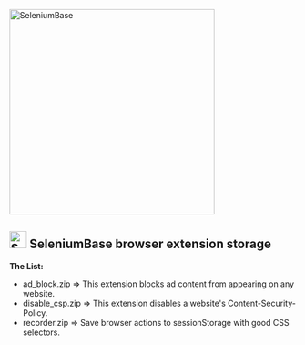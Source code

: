 [<img src="https://seleniumbase.io/cdn/img/sb_text_f.png" title="SeleniumBase" align="center" width="360">](https://github.com/seleniumbase/SeleniumBase/blob/master/README.md)

<h2><img src="https://seleniumbase.io/img/logo6.png" title="SeleniumBase" width="30" /> SeleniumBase browser extension storage</h2>

**The List:**
* ad_block.zip => This extension blocks ad content from appearing on any website.
* disable_csp.zip => This extension disables a website's Content-Security-Policy.
* recorder.zip => Save browser actions to sessionStorage with good CSS selectors.
